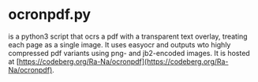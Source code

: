 # ocronpdf.py

is a python3 script that ocrs a pdf with a transparent text overlay, treating each page as a single image. It uses easyocr and outputs wto highly compressed pdf variants using png- and jb2-encoded images.
It is hosted at [https://codeberg.org/Ra-Na/ocronpdf](https://codeberg.org/Ra-Na/ocronpdf).
